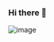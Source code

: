 ### Hi there 👋
 ![image](https://user-images.githubusercontent.com/55835332/190912806-32799f5b-435c-4ca0-8368-7d3dc35e717c.png)
